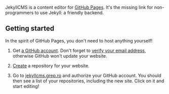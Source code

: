 JekyllCMS is a content editor for [GitHub Pages][gh-pages]. It's the missing
link for non-programmers to use Jekyll: a friendly backend.

## Getting started
In the spirit of GitHub Pages, you don't need to host anything yourself!

1. Get [a GitHub account][join]. Don't forget to [verify your email
   address][verify], otherwise GitHub won't update your website.

2. [Create][create] a repository for your website.

3. Go to [jekyllcms.grep.ro](http://jekyllcms.grep.ro) and authorize your GitHub account. You should
   then see a list of your repositories, including the new site. Click on it
   and start editing!

[gh-pages]: https://pages.github.com/
[join]: https://github.com/join
[verify]: https://help.github.com/articles/verifying-your-email-address/
[create]: https://help.github.com/articles/create-a-repo/
